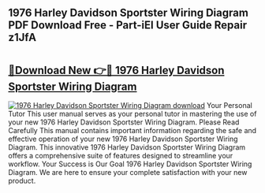 ## 1976 Harley Davidson Sportster Wiring Diagram PDF Download Free - Part-iEI User Guide Repair z1JfA

# <h2><a href="http://dfpu6r.blite.top/?on=1976+Harley+Davidson+Sportster+Wiring+Diagram">🔗Download New 👉🔴 1976 Harley Davidson Sportster Wiring Diagram</a></h2>

[![1976 Harley Davidson Sportster Wiring Diagram download](https://i.imgur.com/lujVjoI.png)](http://dfpu6r.blite.top/?on=1976+Harley+Davidson+Sportster+Wiring+Diagram)
Your Personal Tutor This user manual serves as your personal tutor in mastering the use of your new 1976 Harley Davidson Sportster Wiring Diagram. Please Read Carefully This manual contains important information regarding the safe and effective operation of your new 1976 Harley Davidson Sportster Wiring Diagram. This innovative 1976 Harley Davidson Sportster Wiring Diagram offers a comprehensive suite of features designed to streamline your workflow. Your Success is Our Goal 1976 Harley Davidson Sportster Wiring Diagram. We are here to ensure your complete satisfaction with your new product.
